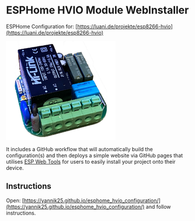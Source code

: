 # ESPHome HVIO Module WebInstaller

ESPHome Configuration for:
[https://luani.de/projekte/esp8266-hvio](https://luani.de/projekte/esp8266-hvio)

<img src="pcb3d.jpg" width="300" />

It includes a GitHub workflow that will automatically build the configuration(s) and then deploys a simple 
website via GitHub pages that utilises [ESP Web Tools](https://esphome.github.io/esp-web-tools/) for users to 
easily install your project onto their device.

## Instructions
Open: [https://yannik25.github.io/esphome_hvio_configuration/](https://yannik25.github.io/esphome_hvio_configuration/) and follow instructions.
